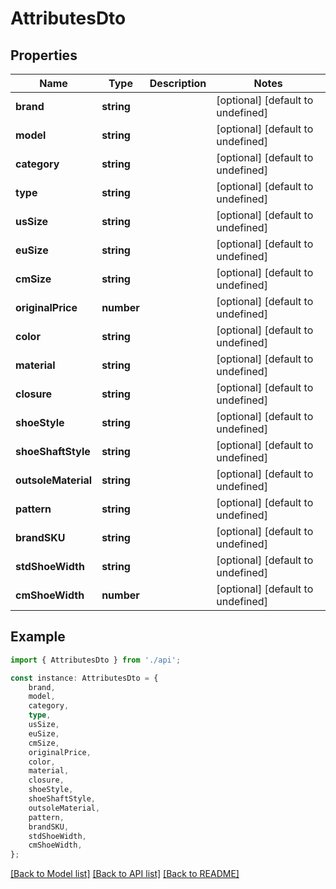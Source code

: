 # AttributesDto


## Properties

Name | Type | Description | Notes
------------ | ------------- | ------------- | -------------
**brand** | **string** |  | [optional] [default to undefined]
**model** | **string** |  | [optional] [default to undefined]
**category** | **string** |  | [optional] [default to undefined]
**type** | **string** |  | [optional] [default to undefined]
**usSize** | **string** |  | [optional] [default to undefined]
**euSize** | **string** |  | [optional] [default to undefined]
**cmSize** | **string** |  | [optional] [default to undefined]
**originalPrice** | **number** |  | [optional] [default to undefined]
**color** | **string** |  | [optional] [default to undefined]
**material** | **string** |  | [optional] [default to undefined]
**closure** | **string** |  | [optional] [default to undefined]
**shoeStyle** | **string** |  | [optional] [default to undefined]
**shoeShaftStyle** | **string** |  | [optional] [default to undefined]
**outsoleMaterial** | **string** |  | [optional] [default to undefined]
**pattern** | **string** |  | [optional] [default to undefined]
**brandSKU** | **string** |  | [optional] [default to undefined]
**stdShoeWidth** | **string** |  | [optional] [default to undefined]
**cmShoeWidth** | **number** |  | [optional] [default to undefined]

## Example

```typescript
import { AttributesDto } from './api';

const instance: AttributesDto = {
    brand,
    model,
    category,
    type,
    usSize,
    euSize,
    cmSize,
    originalPrice,
    color,
    material,
    closure,
    shoeStyle,
    shoeShaftStyle,
    outsoleMaterial,
    pattern,
    brandSKU,
    stdShoeWidth,
    cmShoeWidth,
};
```

[[Back to Model list]](../README.md#documentation-for-models) [[Back to API list]](../README.md#documentation-for-api-endpoints) [[Back to README]](../README.md)
